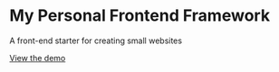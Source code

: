 # My Personal Frontend Framework
A front-end starter for creating small websites

[View the demo](https://michaelcamino.github.io/personalframework/)